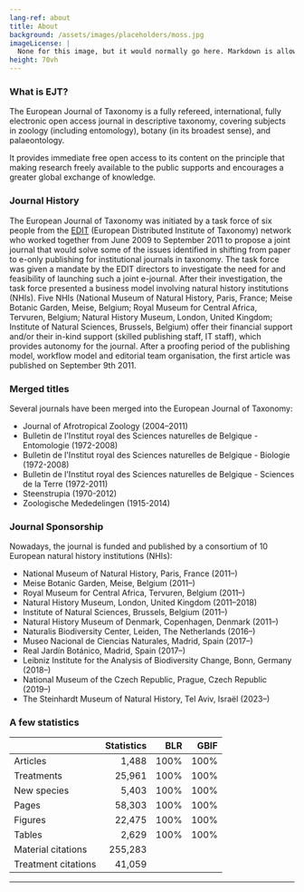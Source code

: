 ```yaml
---
lang-ref: about
title: About
background: /assets/images/placeholders/moss.jpg
imageLicense: |
  None for this image, but it would normally go here. Markdown is allowed.
height: 70vh
---
```


### What is EJT?

The European Journal of Taxonomy is a fully refereed, international, fully electronic open access journal in descriptive taxonomy, covering subjects in zoology (including entomology), botany (in its broadest sense), and palaeontology.

It provides immediate free open access to its content on the principle that making research freely available to the public supports and encourages a greater global exchange of knowledge.

### Journal History

The European Journal of Taxonomy was initiated by a task force of six people from the [EDIT](http://www.e-taxonomy.eu/) (European Distributed Institute of Taxonomy) network who worked together from June 2009 to September 2011 to propose a joint journal that would solve some of the issues identified in shifting from paper to e-only publishing for institutional journals in taxonomy. The task force was given a mandate by the EDIT directors to investigate the need for and feasibility of launching such a joint e-journal. After their investigation, the task force presented a business model involving natural history institutions (NHIs). Five NHIs (National Museum of Natural History, Paris, France; Meise Botanic Garden, Meise, Belgium; Royal Museum for Central Africa, Tervuren, Belgium; Natural History Museum, London, United Kingdom; Institute of Natural Sciences, Brussels, Belgium) offer their financial support and/or their in-kind support (skilled publishing staff, IT staff), which provides autonomy for the journal. After a proofing period of the publishing model, workflow model and editorial team organisation, the first article was published on September 9th 2011.

### Merged titles

Several journals have been merged into the European Journal of Taxonomy:

* Journal of Afrotropical Zoology (2004–2011)
* Bulletin de l'Institut royal des Sciences naturelles de Belgique - Entomologie (1972-2008)
* Bulletin de l'Institut royal des Sciences naturelles de Belgique - Biologie (1972-2008)
* Bulletin de l'Institut royal des Sciences naturelles de Belgique - Sciences de la Terre (1972-2011)
* Steenstrupia (1970-2012)
* Zoologische Mededelingen (1915-2014)

### Journal Sponsorship

Nowadays, the journal is funded and published by a consortium of 10 European natural history institutions (NHIs):

* National Museum of Natural History, Paris, France (2011–)
* Meise Botanic Garden, Meise, Belgium (2011–)
* Royal Museum for Central Africa, Tervuren, Belgium (2011–)
* Natural History Museum, London, United Kingdom (2011–2018)
* Institute of Natural Sciences, Brussels, Belgium (2011–)
* Natural History Museum of Denmark, Copenhagen, Denmark (2011–)
* Naturalis Biodiversity Center, Leiden, The Netherlands (2016–)
* Museo Nacional de Ciencias Naturales, Madrid, Spain (2017–)
* Real Jardín Botánico, Madrid, Spain (2017–)
* Leibniz Institute for the Analysis of Biodiversity Change, Bonn, Germany (2018–)
* National Museum of the Czech Republic, Prague, Czech Republic (2019–)
* The Steinhardt Museum of Natural History, Tel Aviv, Israël (2023–)

### A few statistics

|                      | Statistics    |  BLR  |  GBIF  |
| -------------        | -------------:| -----:| -----: |
| Articles             | 1,488         |  100% |  100%  |
| Treatments           | 25,961        |  100% |  100%  |
| New species          | 5,403         |  100% |  100%  |
| Pages                | 58,303        |  100% |  100%  |
| Figures              | 22,475        |  100% |  100%  |
| Tables               | 2,629         |  100% |  100%  |
| Material citations   | 255,283       |       |        |
| Treatment citations  | 41,059        |       |        |
---------
